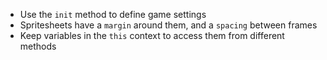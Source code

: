 - Use the `init` method to define game settings
- Spritesheets have a `margin` around them, and a `spacing` between frames
- Keep variables in the `this` context to access them from different methods
